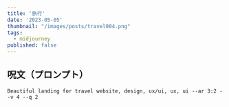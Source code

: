 ```yaml
---
title: '旅行'
date: '2023-05-05'
thumbnail: "/images/posts/travel004.png"
tags:
  - midjourney
published: false
---
```


## 呪文（プロンプト）
```
Beautiful landing for travel website, design, ux/ui, ux, ui --ar 3:2 --v 4 --q 2
```